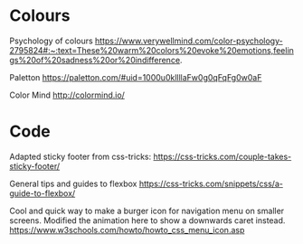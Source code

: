 # Colours
Psychology of colours
https://www.verywellmind.com/color-psychology-2795824#:~:text=These%20warm%20colors%20evoke%20emotions,feelings%20of%20sadness%20or%20indifference.

Paletton
https://paletton.com/#uid=1000u0kllllaFw0g0qFqFg0w0aF

Color Mind
http://colormind.io/


# Code
Adapted sticky footer from css-tricks:
https://css-tricks.com/couple-takes-sticky-footer/

General tips and guides to flexbox
https://css-tricks.com/snippets/css/a-guide-to-flexbox/

Cool and quick way to make a burger icon for navigation menu
on smaller screens. Modified the animation here to show a downwards
caret instead.
https://www.w3schools.com/howto/howto_css_menu_icon.asp